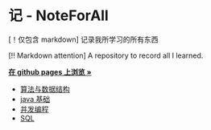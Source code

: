 # 记 - NoteForAll
[！仅包含 markdown] 记录我所学习的所有东西

[!! Markdown attention] A repository to record all I learned.

<a href="https://congregalis.github.io/NoteForAll/"><strong>在 github pages 上浏览 »</strong></a>

- [算法与数据结构](./algorithm/)
- [java 基础](./java/)
- [并发编程](./concurrency_programming/)
- [SQL](./mysql/)
